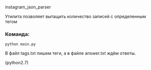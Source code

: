instagram_json_parser

<p>
Утилита позволяет вытащить количество записей с определенным тегом
</p>
<h3>Команда:</h3> 
<code>python main.py  </code>

В файл tags.txt пишем теги, а в файле answer.txt ждём ответы.


(python2.7)

